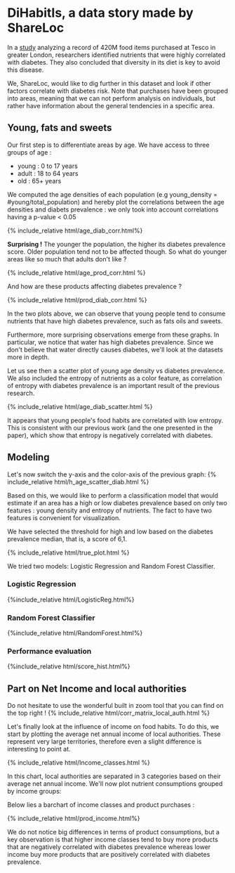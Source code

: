 # DiHabitIs,  a data story made by ShareLoc

In a [study](https://www.ncbi.nlm.nih.gov/pmc/articles/PMC7029018/) analyzing a record of 420M food items purchased at
Tesco in greater London, researchers identified nutrients that were highly correlated with diabetes. They also concluded that diversity in its diet is key to avoid this disease. 

We, ShareLoc, would like to dig further in this dataset and look if other factors correlate with diabetes risk. 
Note that purchases have been grouped into areas, meaning that we can not perform analysis on individuals, but rather 
have information about the general tendencies in a specific area.  

## Young, fats and sweets

Our first step is to differentiate areas by age. We have access to three groups of age : 
- young : 0 to 17 years
- adult : 18 to 64 years
- old   : 65+ years

We computed the age densities of each population (e.g young_density = #young/total_population) and hereby plot the
correlations between the age densities and diabets prevalence : we only took into account correlations having a
p-value < 0.05

{% include_relative html/age_diab_corr.html%}

**Surprising !** The younger the population, the higher its diabetes prevalence score. Older population tend not to be
affected though. So what do younger areas like so much that adults don't like ? 

{% include_relative html/age_prod_corr.html %}

And how are these products affecting diabetes prevalence ? 

{% include_relative html/prod_diab_corr.html %}

In the two plots above, we can observe that young people tend to consume nutrients that
have high diabetes prevalence, such as fats oils and sweets.

Furthermore, more surprising observations emerge from these graphs. In particular, we
notice that water has high diabetes prevalence. Since we don't believe that water directly causes diabetes, we'll
look at the datasets more in depth.

Let us see then a scatter plot of young age density vs diabetes prevalence. We also included the entropy of nutrients
as a color feature, as correlation of entropy with diabetes prevalence is an important result of the previous research. 

{% include_relative html/age_diab_scatter.html %}

It appears that young people's food habits are correlated with low entropy. This is consistent with our previous work
(and the one presented in the paper), which show that entropy is negatively correlated with diabetes.

## Modeling

Let's now switch the y-axis and the color-axis of the previous graph:
{% include_relative html/h_age_scatter_diab.html %} 

Based on this, we would like to perform a classification model that would estimate if an area has a high or low diabetes prevalence based on only two features : young density and entropy of nutrients. The fact to have two features is convenient for visualization. 

We have selected the threshold for high and low based on the diabetes prevalence median, that is, a score of 6,1. 

{% include_relative html/true_plot.html %}

We tried two models: Logistic Regression and Random Forest Classifier. 
### Logistic Regression
{%include_relative html/LogisticReg.html%}

### Random Forest Classifier
{%include_relative html/RandomForest.html%}

### Performance evaluation
{%include_relative html/score_hist.html%}



## Part on Net Income and local authorities

Do not hesitate to use the wonderful built in zoom tool that you can find on the top right !
{% include_relative html/corr_matrix_local_auth.html %}

Let's finally look at the influence of income on food habits. To do this, we start by plotting the average net annual
income of local authorities. These represent very large territories, therefore even a slight difference is interesting
to point at.
 
{% include_relative html/Income_classes.html %}

In this chart, local authorities are separated in 3 categories based on their average net annual income. We'll now
plot nutrient consumptions grouped by income groups:

Below lies a barchart of income classes and product purchases : 

{% include_relative html/prod_income.html%}

We do not notice big differences in terms of product consumptions, but a key observation is that higher income classes
 tend to buy more products that are negatively correlated with diabetes prevalence whereas lower income buy more 
 products that are positively correlated with diabetes prevalence. 
